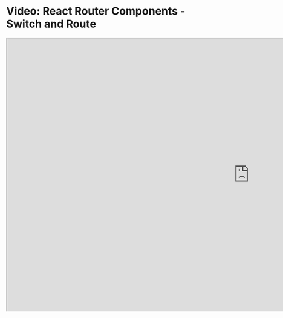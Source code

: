 # Video: React Router Components - Switch and Route

<iframe src="https://scrimba.com/scrim/co7854da4a0b3ffb2cc92d344?pl=pXZKQAB" width="1280" height="720" allowfullscreen="allowfullscreen" allow="autoplay; fullscreen; picture-in-picture"></iframe>
